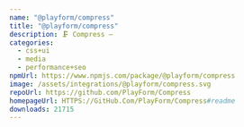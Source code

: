 ```yaml
---
name: "@playform/compress"
title: "@playform/compress"
description: 🗜️ Compress —
categories:
  - css+ui
  - media
  - performance+seo
npmUrl: https://www.npmjs.com/package/@playform/compress
image: /assets/integrations/@playform/compress.svg
repoUrl: https://github.com/PlayForm/Compress
homepageUrl: HTTPS://GitHub.Com/PlayForm/Compress#readme
downloads: 21715
---
```

